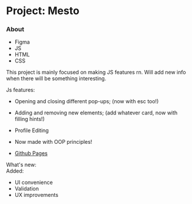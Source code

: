 # Project: Mesto

### About

* Figma
* JS
* HTML
* CSS

This project is mainly focused on making JS features rn. Will add new info when there will be something interesting.  

Js features:  
* Opening and closing different pop-ups;  (now with esc too!)
* Adding and removing new elements;  (add whatever card, now with filling hints!)
* Profile Editing  
* Now made with OOP principles!

* [Github Pages](https://hazyicetea.github.io/mesto/)  
  
What's new:  
Added:  
* UI convenience
* Validation
* UX improvements